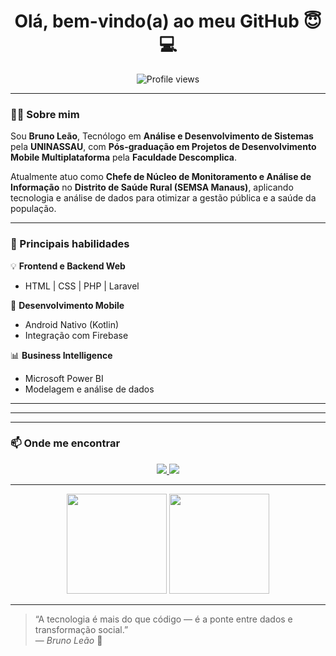 <!-- ### Olá, bem-vindo(a) ao meu Github 😇💻

#### 😎 Me chamo Bruno Leão, Tecnólogo em Análise e Desenvolvimento de Sistemas -->
<h1 align="center">Olá, bem-vindo(a) ao meu GitHub 😇💻</h1>

<p align="center">
  <img src="https://komarev.com/ghpvc/?username=brunorafaelleao&color=blueviolet&style=flat-square" alt="Profile views" />
</p>

---

### 👨‍💻 Sobre mim  

Sou **Bruno Leão**, Tecnólogo em **Análise e Desenvolvimento de Sistemas** pela **UNINASSAU**, com **Pós-graduação em Projetos de Desenvolvimento Mobile Multiplataforma** pela **Faculdade Descomplica**.  

Atualmente atuo como **Chefe de Núcleo de Monitoramento e Análise de Informação** no **Distrito de Saúde Rural (SEMSA Manaus)**, aplicando tecnologia e análise de dados para otimizar a gestão pública e a saúde da população.  

---

### 🧠 Principais habilidades

💡 **Frontend e Backend Web**
- HTML | CSS | PHP | Laravel  

📱 **Desenvolvimento Mobile**
- Android Nativo (Kotlin)
- Integração com Firebase

📊 **Business Intelligence**
- Microsoft Power BI
- Modelagem e análise de dados

---

<!-- ### ⚙️ Ferramentas e Tecnologias que uso

<p align="left">
  <img src="https://skillicons.dev/icons?i=html,css,php,laravel,kotlin,androidstudio,git,github,powerbi,vscode" />
</p> -->

---

<!-- ### 🚀 Projetos em destaque

- 🧩 **[App de Registro de Endemias](#)** – Aplicativo para controle de criadouros do mosquito da dengue (Kotlin + Firebase)  
- 📊 **[Dashboard de Indicadores de Saúde](#)** – Painel interativo no Power BI para visualização de dados epidemiológicos  
- 🌐 **[Portal de Projetos Laravel](#)** – Sistema web para gestão de informações em saúde pública   -->

---

### 📫 Onde me encontrar  

<p align="center">
  <a href="https://www.linkedin.com/in/brunoleao-sh82" target="_blank">
    <img src="https://img.shields.io/badge/LinkedIn-0077B5?style=flat&logo=linkedin&logoColor=white"/>
  </a>
  <a href="mailto:bruno.melosh@gmail.com">
    <img src="https://img.shields.io/badge/Gmail-D14836?style=flat&logo=gmail&logoColor=white"/>
  </a>
</p>

---

<p align="center">
  <img src="https://github-readme-stats.vercel.app/api?username=brunorafaelleao&show_icons=true&theme=radical" height="160"/>
  <img src="https://github-readme-stats.vercel.app/api/top-langs/?username=brunorafaelleao&layout=compact&theme=radical" height="160"/>
</p>

---

> “A tecnologia é mais do que código — é a ponte entre dados e transformação social.”  
> — *Bruno Leão* 🧭

